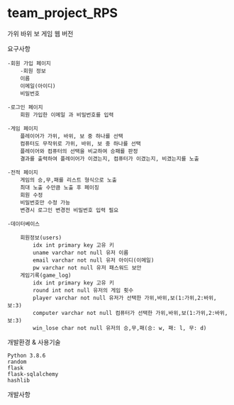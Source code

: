 # team_project_RPS
가위 바위 보 게임 웹 버전

요구사항

	-회원 가입 페이지
		-회원 정보
		이름
		이메일(아이디)
		비밀번호

	-로그인 페이지
		회원 가입한 이메일 과 비밀번호를 입력

	-게임 페이지
		플레이어가 가위, 바위, 보 중 하나를 선택
		컴퓨터도 무작위로 가위, 바위, 보 중 하나를 선택
		플레이어와 컴퓨터의 선택을 비교하여 승패를 판정
		결과를 출력하여 플레이어가 이겼는지, 컴퓨터가 이겼는지, 비겼는지를 노출

	-전적 페이지
		게임의 승,무,패를 리스트 형식으로 노출
		최대 노출 수만큼 노출 후 페이징
		회원 수정
		비밀번호만 수정 가능
		변경시 로그인 변경전 비밀번호 입력 필요
	
	-데이터베이스

		회원정보(users)
			idx int primary key 고유 키
			uname varchar not null 유저 이름
			email varchar not null 유저 아이디(이메일)
			pw varchar not null 유저 패스워드 보안
		게임기록(game_log)
			idx int primary key 고유 키
			round int not null 유저의 게임 횟수
			player varchar not null 유저가 선택한 가위,바위,보(1:가위,2:바위,보:3)
			computer varchar not null 컴퓨터가 선택한 가위,바위,보(1:가위,2:바위,보:3)
			win_lose char not null 유저의 승,무,패(승: w, 패: l, 무: d)

개발환경 & 사용기술

	Python 3.8.6
	random
	flask
	flask-sqlalchemy
	hashlib

개발사항